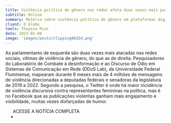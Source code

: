 ```yaml
---
title: Violência política de gênero nas redes afeta duas vezes mais parlamentares de esquerda que as de direita
subtitle: Online
summary: Matéria sobre violência política de gênero em plataformas digitais
client: O Globo
tools: Thayssa Rios
date: 2023-03-08
image: 'images/posts/clipping00254.png'
---
```


As parlamentares de esquerda são duas vezes mais atacadas nas redes sociais, vítimas de violência de gênero, do que as de direita. Pesquisadores do Laboratório de Combate à desinformação e ao Discurso de Ódio em Sistemas de Comunicação em Rede (DDoS Lab), da Universidade Federal Fluminense, mapearam durante 6 meses mais de 4 milhões de mensagens de violência direcionadas a deputadas federais e senadoras da legislatura de 2019 a 2022. Segundo a pesquisa, o Twitter é onde há maior incidência de violência discursiva contra representantes femininas na política, mas é no Facebook que as publicações violentas ganham mais engajamento e visibilidade, muitas vezes disfarçadas de humor.

<div class="post__share"><ul class="share__list list-reset">ACESSE A NOTÍCIA COMPLETA<li class="share__item" style="margin-left: 10px"><a class="share__link share__facebook" style="background: #fa5657" href="https://oglobo.globo.com/blogs/sonar-a-escuta-das-redes/post/2023/03/violencia-politica-de-genero-nas-redes-afeta-duas-vezes-mais-parlamentares-de-esquerda-que-as-de-direita.ghtml 
onclick=window.open(this.href, 'pop-up', 'left=20,top=20,width=500,height=500,toolbar=1,resizable=0'); return false;" title="Link" rel="nofollow"><i class="fa-solid fa-link"></i></a></li></ul></div>
<!-- <div class="gallery-box"><div class="gallery"><img src="/clipping/images/example-1.jpg" loading="lazy" alt="Project"><img src="/clipping/images/example-2.jpg" loading="lazy" alt="Project"></div><em>Gallery / <a href="https://www.freepik.com/" target="_blank">Freepic</a></em></div> -->
